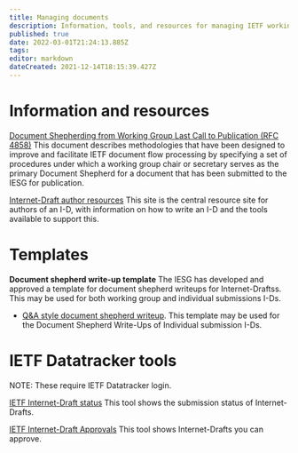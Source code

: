 ```yaml
---
title: Managing documents
description: Information, tools, and resources for managing IETF working group documents
published: true
date: 2022-03-01T21:24:13.885Z
tags: 
editor: markdown
dateCreated: 2021-12-14T18:15:39.427Z
---
```


# Information and resources

[Document Shepherding from Working Group Last Call to Publication (RFC 4858)](https://www.rfc-editor.org/rfc/rfc4858.html)
This document describes methodologies that have been designed to improve and facilitate IETF document flow processing by specifying a set of procedures under which a working group chair or secretary serves as the primary Document Shepherd for a document that has been submitted to the IESG for publication.
   
[Internet-Draft author resources](https://authors.ietf.org)
This site is the central resource site for authors of an I-D, with information on how to write an I-D and the tools available to support this.


# Templates

**Document shepherd write-up template**
The IESG has developed and approved a template for document shepherd writeups for Internet-Draftss. This may be used for both working group and individual submissions I-Ds.

- [Q&A style document shepherd writeup](/documents/documents/qa-style-writeup-wg-template).
This template may be used for the Document Shepherd Write-Ups of Individual submission I-Ds.

# IETF Datatracker tools
NOTE: These require IETF Datatracker login.

[IETF Internet-Draft status](https://datatracker.ietf.org/submit/status/)
This tool shows the submission status of Internet-Drafts.

[IETF Internet-Draft Approvals](https://datatracker.ietf.org/submit/approvals/)
This tool shows Internet-Drafts you can approve.